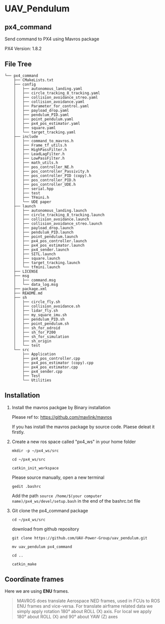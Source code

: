 # UAV_Pendulum

## px4_command
Send command to PX4 using Mavros package

PX4 Version: 1.8.2

## File Tree
```
└── px4_command
    ├── CMakeLists.txt
    ├── config
    │   ├── autonomous_landing.yaml
    │   ├── circle_tracking_8_tracking.yaml
    │   ├── collision_avoidance_streo.yaml
    │   ├── collision_avoidance.yaml
    │   ├── Parameter_for_control.yaml
    │   ├── payload_drop.yaml
    │   ├── pendulum_PID.yaml
    │   ├── point_pendulum.yaml
    │   ├── px4_pos_estimator.yaml
    │   ├── square.yaml
    │   └── target_tracking.yaml
    ├── include
    │   ├── command_to_mavros.h
    │   ├── Frame_tf_utils.h
    │   ├── HighPassFilter.h
    │   ├── LeadLagFilter.h
    │   ├── LowPassFilter.h
    │   ├── math_utils.h
    │   ├── pos_controller_NE.h
    │   ├── pos_controller_Passivity.h
    │   ├── pos_controller_PID (copy).h
    │   ├── pos_controller_PID.h
    │   ├── pos_controller_UDE.h
    │   ├── serial.hpp
    │   ├── test
    │   ├── TFmini.h
    │   └── UDE paper
    ├── launch
    │   ├── autonomous_landing.launch
    │   ├── circle_tracking_8_tracking.launch
    │   ├── collision_avoidance.launch
    │   ├── collision_avoidance_streo.launch
    │   ├── payload_drop.launch
    │   ├── pendulum_PID.launch
    │   ├── point_pendulum.launch
    │   ├── px4_pos_controller.launch
    │   ├── px4_pos_estimator.launch
    │   ├── px4_sender.launch
    │   ├── SITL.launch
    │   ├── square.launch
    │   ├── target_tracking.launch
    │   └── tfmini.launch
    ├── LICENSE
    ├── msg
    │   ├── command.msg
    │   └── data_log.msg
    ├── package.xml
    ├── README.md
    ├── sh
    │   ├── circle_fly.sh
    │   ├── collision_avoidance.sh
    │   ├── lidar_fly.sh
    │   ├── my_square_imu.sh
    │   ├── pendulum_PID.sh
    │   ├── point_pendulum.sh
    │   ├── sh_for_odroid
    │   ├── sh_for_P200
    │   ├── sh_for_simulation
    │   ├── sh_origin
    │   └── test
    └── src
        ├── Application
        ├── px4_pos_controller.cpp
        ├── px4_pos_estimator (copy).cpp
        ├── px4_pos_estimator.cpp
        ├── px4_sender.cpp
        ├── Test
        └── Utilities
```

## Installation

1. Install the mavros packgae by Binary installation
   
    Please ref to: https://github.com/mavlink/mavros
    
    If you has install the mavros package by source code. Plaese deleat it firstly.
   
2. Create a new ros space called "px4_ws" in your home folder
  
    `mkdir -p ~/px4_ws/src`
  
    `cd ~/px4_ws/src`
  
    `catkin_init_workspace`
    
    Please source manually, open a new terminal
    
    `gedit .bashrc`  
    
    Add the path `source /home/$(your computer name)/px4_ws/devel/setup.bash` in the end of the bashrc.txt file

3. Git clone the px4_command package
    
    `cd ~/px4_ws/src`
    
    download from github repository

    `git clone https://github.com/UAV-Power-Group/uav_pendulum.git`

    `mv uav_pendulum px4_command`
    
    `cd ..`
    
    `catkin_make`
    
## Coordinate frames

   Here we are using **ENU** frames.

  >  MAVROS does translate Aerospace NED frames, used in FCUs to ROS ENU frames and vice-versa. For translate airframe related data we simply apply rotation 180° about ROLL (X) axis. For local we apply 180° about ROLL (X) and 90° about YAW (Z) axes

